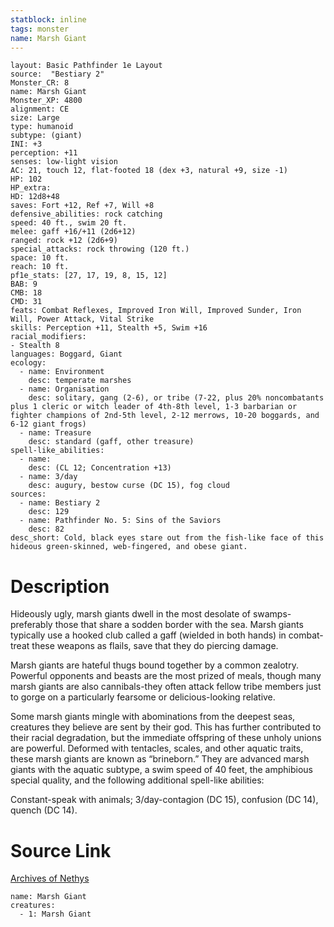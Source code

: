 ```yaml
---
statblock: inline
tags: monster
name: Marsh Giant
---
```

```statblock
layout: Basic Pathfinder 1e Layout
source:  "Bestiary 2"
Monster_CR: 8
name: Marsh Giant
Monster_XP: 4800
alignment: CE
size: Large
type: humanoid
subtype: (giant)
INI: +3
perception: +11
senses: low-light vision
AC: 21, touch 12, flat-footed 18 (dex +3, natural +9, size -1)
HP: 102
HP_extra: 
HD: 12d8+48
saves: Fort +12, Ref +7, Will +8
defensive_abilities: rock catching
speed: 40 ft., swim 20 ft.
melee: gaff +16/+11 (2d6+12)
ranged: rock +12 (2d6+9)
special_attacks: rock throwing (120 ft.)
space: 10 ft.
reach: 10 ft.
pf1e_stats: [27, 17, 19, 8, 15, 12]
BAB: 9
CMB: 18
CMD: 31
feats: Combat Reflexes, Improved Iron Will, Improved Sunder, Iron Will, Power Attack, Vital Strike
skills: Perception +11, Stealth +5, Swim +16
racial_modifiers:
- Stealth 8
languages: Boggard, Giant
ecology:
  - name: Environment
    desc: temperate marshes
  - name: Organisation
    desc: solitary, gang (2-6), or tribe (7-22, plus 20% noncombatants plus 1 cleric or witch leader of 4th-8th level, 1-3 barbarian or fighter champions of 2nd-5th level, 2-12 merrows, 10-20 boggards, and 6-12 giant frogs)
  - name: Treasure
    desc: standard (gaff, other treasure)
spell-like_abilities:
  - name:
    desc: (CL 12; Concentration +13)
  - name: 3/day
    desc: augury, bestow curse (DC 15), fog cloud
sources:
  - name: Bestiary 2
    desc: 129
  - name: Pathfinder No. 5: Sins of the Saviors
    desc: 82
desc_short: Cold, black eyes stare out from the fish-like face of this hideous green-skinned, web-fingered, and obese giant.
```
# Description
Hideously ugly, marsh giants dwell in the most desolate of swamps-preferably those that share a sodden border with the sea. Marsh giants typically use a hooked club called a gaff (wielded in both hands) in combat-treat these weapons as flails, save that they do piercing damage.

Marsh giants are hateful thugs bound together by a common zealotry. Powerful opponents and beasts are the most prized of meals, though many marsh giants are also cannibals-they often attack fellow tribe members just to gorge on a particularly fearsome or delicious-looking relative.

Some marsh giants mingle with abominations from the deepest seas, creatures they believe are sent by their god. This has further contributed to their racial degradation, but the immediate offspring of these unholy unions are powerful. Deformed with tentacles, scales, and other aquatic traits, these marsh giants are known as “brineborn.” They are advanced marsh giants with the aquatic subtype, a swim speed of 40 feet, the amphibious special quality, and the following additional spell-like abilities:

Constant-speak with animals; 3/day-contagion (DC 15), confusion (DC 14), quench (DC 14).
# Source Link
[Archives of Nethys](https://aonprd.com/MonsterDisplay.aspx?ItemName=Marsh%20Giant)
```encounter-table
name: Marsh Giant
creatures:
  - 1: Marsh Giant
```
